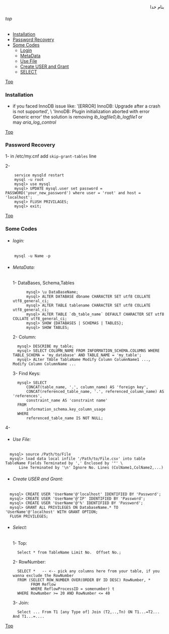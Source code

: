 <div dir='rtl'>بنام خدا</div>

###### top

- [Installation](#installation)
- [Password Recovery](#password-recovery)
- [Some Codes](#some-codes)
    - [Login](#login)
    - [MetaData](#metadata)
    - [Use File](#use-file)
    - [Create USER and Grant](#create-user-and-grant)
    - [SELECT](#select)


[Top](#top)

### Installation
- if you faced InnoDB issue like: '[ERROR] InnoDB: Upgrade after a crash is not supported', \ 
    'InnoDB: Plugin initialization aborted with error Generic error' the solution is removing _ib\_logfile0,ib\_logfile1_ or \
    may _aria\_log\_control_
    


[Top](#top)
### Password Recovery
1- in /etc/my.cnf add `skip-grant-tables` line

2- 
```vim
	service mysqld restart
	mysql -u root
	mysql> use mysql
	mysql> UPDATE mysql.user set password = PASSWORD('your_new_password') where user = 'root' and host = 'localhost';
	mysql> FLUSH PRIVILAGES;
	mysql> exit;
```


[Top](#top)
### Some Codes
- ###### login:
```vala
	mysql -u Name -p
```
- ###### MetaData:

  1- DataBases, Schema,Tables
  ```vala
		mysql> \u DataBaseName;
		mysql> ALTER DATABASE dbname CHARACTER SET utf8 COLLATE utf8_general_ci;
		mysql> ALTER TABLE tablename CHARACTER SET utf8 COLLATE utf8_general_ci;
		mysql> ALTER TABLE `db_table_name` DEFAULT CHARACTER SET utf8 COLLATE utf8_general_ci;
		mysql> SHOW {DATABASES | SCHEMAS | TABLES};
		mysql> SHOW TABLES;
  ```
  2- Column:
  ```vala
    mysql> DESCRIBE my_table;
    mysql> SELECT COLUMN_NAME FROM INFORMATION_SCHEMA.COLUMNS WHERE TABLE_SCHEMA = 'my_database' AND TABLE_NAME = 'my_table';
    mysql> ALter TAble TablaName Modify Column ColumnName1 ..., Modify Column ColumnName ...  
  ```
  3- Find Keys:
  ```vala
    mysql> SELECT
        CONCAT(table_name, '.', column_name) AS 'foreign key',
        CONCAT(referenced_table_name, '.', referenced_column_name) AS 'references',
        constraint_name AS 'constraint name'
    FROM
        information_schema.key_column_usage
    WHERE
        referenced_table_name IS NOT NULL;
  ```
4- 


- ###### Use File:
```vala
  mysql> source /Path/to/File
  mysql> load data local infile '/Path/to/File.csv' into table TableName Fields Terminated by ',' Enclosed by '"' \
  	  Line Terminated by '\n' Ignore No. Lines (ColName1,ColName2,...)
```
- ###### Create USER and Grant:
```vala
  mysql> CREATE USER 'UserName'@'localhost' IDENTIFIED BY 'Password';
  mysql> CREATE USER 'UserName'@'IP' IDENTIFIED BY 'Password';
  mysql> CREATE USER 'UserName'@'%' IDENTIFIED BY 'Password';
  mysql> GRANT ALL PRIVILEGES ON DatabaseName.* TO 'UserName'@'localhost' WITH GRANT OPTION;
  FLUSH PRIVILEGES;
```
- ###### Select:

  1- Top:
  ```vala
    Select * from TableName Limit No.  Offset No.;
  ```
  2- RowNumber:
  ```vala
    SELECT *   -- <-- pick any columns here from your table, if you wanna exclude the RowNumber
    FROM (SELECT ROW_NUMBER OVER(ORDER BY ID DESC) RowNumber, * 
          FROM Reflow  
          WHERE ReflowProcessID = somenumber) t
    WHERE RowNumber >= 20 AND RowNumber <= 40  
  ```
  3- Join:
  ```vala
    Select ... From T1 [any Type of] Join (T2,..,Tn) ON T1...=T2... And T1...=....
  ```
[Top](#top)
